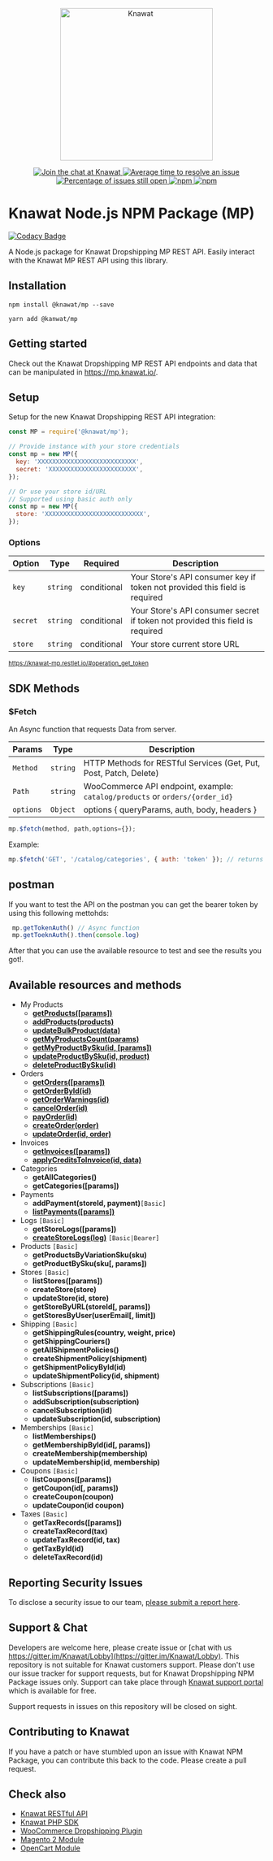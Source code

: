 <p align="center"><a href="https://knawat.com/" target="_blank"><img src="https://knawat.com/wp-content/uploads/2017/10/253_77.png" alt="Knawat" width="300"></a></p>

<p align="center">
  <a href="https://gitter.im/Knawat/Lobby" rel="nofollow">
    <img src="https://badges.gitter.im/Join%20Chat.svg" alt="Join the chat at Knawat">
  </a>
  <a href="http://isitmaintained.com/project/Knawat/Knawat-NPM-JavaScript-SDK">
    <img src="http://isitmaintained.com/badge/resolution/Knawat/Knawat-NPM-JavaScript-SDK.svg" alt="Average time to resolve an issue"/>
  </a>
  <a href="http://isitmaintained.com/project/Knawat/Knawat-NPM-JavaScript-SDK">
    <img src="http://isitmaintained.com/badge/open/Knawat/Knawat-NPM-JavaScript-SDK.svg" alt="Percentage of issues still open"/>
  </a>
  <a href="https://npm-stat.com/charts.html?package=@knawat/mp">
    <img src="https://img.shields.io/npm/dm/@knawat/mp.svg" alt="npm"/>
  </a>
  <a href="https://www.npmjs.com/package/@knawat/mp">
    <img src="https://img.shields.io/npm/v/@knawat/mp.svg" alt="npm"/>
  </a>
</p>

# Knawat Node.js NPM Package (MP)

[![Codacy Badge](https://api.codacy.com/project/badge/Grade/57a87a5472f643a0b8b4a920075baa5b)](https://app.codacy.com/app/Knawat/Knawat-NPM-JavaScript-SDK?utm_source=github.com&utm_medium=referral&utm_content=Knawat/Knawat-NPM-JavaScript-SDK&utm_campaign=Badge_Grade_Settings)

A Node.js package for Knawat Dropshipping MP REST API. Easily interact with the Knawat MP REST API using this library.

## Installation

```
npm install @knawat/mp --save

yarn add @kanwat/mp
```

## Getting started

Check out the Knawat Dropshipping MP REST API endpoints and data that can be manipulated in <https://mp.knawat.io/>.

## Setup

Setup for the new Knawat Dropshipping REST API integration:

```javascript
const MP = require('@knawat/mp');

// Provide instance with your store credentials
const mp = new MP({
  key: 'XXXXXXXXXXXXXXXXXXXXXXXXXXX',
  secret: 'XXXXXXXXXXXXXXXXXXXXXXXX',
});

// Or use your store id/URL
// Supported using basic auth only
const mp = new MP({
  store: 'XXXXXXXXXXXXXXXXXXXXXXXXXXX',
});
```

### Options

| Option   | Type     | Required    | Description                                                                   |
| -------- | -------- | ----------- | ----------------------------------------------------------------------------- |
| `key`    | `string` | conditional | Your Store's API consumer key if token not provided this field is required    |
| `secret` | `string` | conditional | Your Store's API consumer secret if token not provided this field is required |
| `store`  | `string` | conditional | Your store current store URL                                                  |

<small>https://knawat-mp.restlet.io/#operation_get_token</small>


## SDK Methods

### $Fetch

An Async function that requests Data from server. 

| Params    | Type     | Description                                                                  |
| --------- | -------- | ---------------------------------------------------------------------------- |
| `Method`  | `string` | HTTP Methods for RESTful Services (Get, Put, Post, Patch, Delete)            |
| `Path`    | `string` | WooCommerce API endpoint, example: `catalog/products` or `orders/{order_id}` |
| `options` | `Object` | options { queryParams, auth, body, headers }                                 |

```javascript
mp.$fetch(method, path,options={});
```

Example: 
```javascript
mp.$fetch('GET', '/catalog/categories', { auth: 'token' }); // returns object : count and categories array

```

## postman 

If you want to test the API on the postman you can get the bearer token by using this following mettohds: 

```javascript
 mp.getTokenAuth() // Async function
 mp.getToeknAuth().then(console.log)
```
After that you can use the available resource to test and see the results you got!.

## Available resources and methods

* My Products
  * [__getProducts([params])__](https://docs.knawat.io/#tag/My-Products/paths/~1catalog~1products/get)
  * [__addProducts(products)__](https://docs.knawat.io/#tag/My-Products/paths/~1catalog~1products/post)
  * [__updateBulkProduct(data)__](https://docs.knawat.io/#tag/My-Products/paths/~1catalog~1products/patch)
  * [__getMyProductsCount(params)__](https://docs.knawat.io/#tag/My-Products/paths/~1catalog~1products~1count/get)
  * [__getMyProductBySku(id, [params])__](https://docs.knawat.io/#tag/My-Products/paths/~1catalog~1products~1{sku}/get)
  * [__updateProductBySku(id, product)__](https://docs.knawat.io/#tag/My-Products/paths/~1catalog~1products~1{sku}/put)
  * [__deleteProductBySku(id)__](https://docs.knawat.io/#tag/My-Products/paths/~1catalog~1products~1{sku}/delete)
* Orders
  * [__getOrders([params])__](https://docs.knawat.io/#tag/Orders/paths/~1orders/get)
  * [__getOrderById(id)__](https://docs.knawat.io/#tag/Orders/paths/~1orders~1{order_id}/get)
  * [__getOrderWarnings(id)__](https://docs.knawat.io/#tag/Orders/paths/~1orders~1{order_id}~1warnings/get)
  * [__cancelOrder(id)__](https://docs.knawat.io/#tag/Orders/paths/~1orders~1{order_id}/delete)
  * [__payOrder(id)__](https://docs.knawat.io/#tag/Orders/paths/~1orders~1pay~1{order_id}/put)
  * [__createOrder(order)__](https://docs.knawat.io/#tag/Orders/paths/~1orders/post)
  * [__updateOrder(id, order)__](https://docs.knawat.io/#tag/Orders/paths/~1orders~1{order_id}/put)
* Invoices
  * [__getInvoices([params])__](https://docs.knawat.io/#tag/Invoices/paths/~1invoices/get)
  * [__applyCreditsToInvoice(id, data)__](https://docs.knawat.io/#tag/Invoices/paths/~1invoices~1{id}~1credits/post)
* Categories
  * __getAllCategories()__
  * __getCategories([params])__
* Payments
  * __addPayment(storeId, payment)__`[Basic]`
  * [__listPayments([params])__](https://docs.knawat.io/#tag/Payments/paths/~1payments/get)
* Logs `[Basic]`
  * __getStoreLogs([params])__
  * [__createStoreLogs(log)__](https://docs.knawat.io/#tag/Logs/paths/~1logs/post) `[Basic|Bearer]`
* Products `[Basic]`
  * __getProductsByVariationSku(sku)__
  * __getProductBySku(sku[, params])__
* Stores `[Basic]`
  * __listStores([params])__
  * __createStore(store)__
  * __updateStore(id, store)__
  * __getStoreByURL(storeId[, params])__
  * __getStoresByUser(userEmail[, limit])__
* Shipping `[Basic]`
  * __getShippingRules(country, weight, price)__
  * __getShippingCouriers()__
  * __getAllShipmentPolicies()__
  * __createShipmentPolicy(shipment)__
  * __getShipmentPolicyById(id)__
  * __updateShipmentPolicy(id, shipment)__
* Subscriptions `[Basic]`
  * __listSubscriptions([params])__
  * __addSubscription(subscription)__
  * __cancelSubscription(id)__
  * __updateSubscription(id, subscription)__
* Memberships `[Basic]`
  * __listMemberships()__
  * __getMembershipById(id[, params])__
  * __createMembership(membership)__
  * __updateMembership(id, membership)__
* Coupons `[Basic]`
  * __listCoupons([params])__
  * __getCoupon(id[, params])__
  * __createCoupon(coupon)__
  * __updateCoupon(id coupon)__
* Taxes `[Basic]`
  * __getTaxRecords([params])__
  * __createTaxRecord(tax)__
  * __updateTaxRecord(id, tax)__
  * __getTaxById(id)__
  * __deleteTaxRecord(id)__


## Reporting Security Issues

To disclose a security issue to our team, [please submit a report here](https://knawat.com/contact/).

## Support & Chat

Developers are welcome here, please create issue or [chat with us https://gitter.im/Knawat/Lobby](https://gitter.im/Knawat/Lobby). This repository is not suitable for Knawat customers support. Please don't use our issue tracker for support requests, but for Knawat Dropshipping NPM Package issues only. Support can take place through [Knawat support portal](https://help.knawat.com/hc/en-us/requests/new/) which is available for free.

Support requests in issues on this repository will be closed on sight.

## Contributing to Knawat

If you have a patch or have stumbled upon an issue with Knawat NPM Package, you can contribute this back to the code. Please create a pull request.

## Check also

- [Knawat RESTful API](https://mp.knawat.io)
- [Knawat PHP SDK](https://github.com/Knawat/Knawat-PHP-SDK)
- [WooCommerce Dropshipping Plugin](https://github.com/Knawat/dropshipping-woocommerce)
- [Magento 2 Module](https://github.com/Knawat/knawat-dropshipping-magento2)
- [OpenCart Module](https://github.com/Knawat/knawat-dropshipping-opencart)
